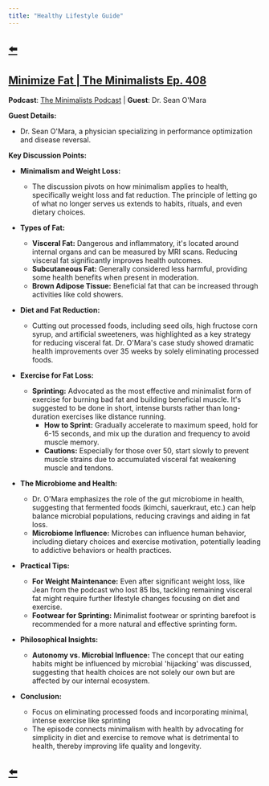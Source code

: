 ```yaml
---
title: "Healthy Lifestyle Guide"
---
```


## [⬅️](/)

## [Minimize Fat | The Minimalists Ep. 408](https://www.youtube.com/watch?v=ZaK2ohcDlzo)

**Podcast**: [The Minimalists Podcast](http://minimalists.com/podcast) | **Guest**: Dr. Sean O'Mara

**Guest Details:**
- Dr. Sean O'Mara, a physician specializing in performance optimization and disease reversal.

**Key Discussion Points:**

- **Minimalism and Weight Loss:**
  - The discussion pivots on how minimalism applies to health, specifically weight loss and fat reduction. The principle of letting go of what no longer serves us extends to habits, rituals, and even dietary choices.

- **Types of Fat:**
  - **Visceral Fat:** Dangerous and inflammatory, it's located around internal organs and can be measured by MRI scans. Reducing visceral fat significantly improves health outcomes.
  - **Subcutaneous Fat:** Generally considered less harmful, providing some health benefits when present in moderation.
  - **Brown Adipose Tissue:** Beneficial fat that can be increased through activities like cold showers.

- **Diet and Fat Reduction:**
  - Cutting out processed foods, including seed oils, high fructose corn syrup, and artificial sweeteners, was highlighted as a key strategy for reducing visceral fat. Dr. O'Mara's case study showed dramatic health improvements over 35 weeks by solely eliminating processed foods.

- **Exercise for Fat Loss:**
  - **Sprinting:** Advocated as the most effective and minimalist form of exercise for burning bad fat and building beneficial muscle. It's suggested to be done in short, intense bursts rather than long-duration exercises like distance running.
    - **How to Sprint:** Gradually accelerate to maximum speed, hold for 6-15 seconds, and mix up the duration and frequency to avoid muscle memory. 
    - **Cautions:** Especially for those over 50, start slowly to prevent muscle strains due to accumulated visceral fat weakening muscle and tendons.

- **The Microbiome and Health:**
  - Dr. O'Mara emphasizes the role of the gut microbiome in health, suggesting that fermented foods (kimchi, sauerkraut, etc.) can help balance microbial populations, reducing cravings and aiding in fat loss.
  - **Microbiome Influence:** Microbes can influence human behavior, including dietary choices and exercise motivation, potentially leading to addictive behaviors or health practices.

- **Practical Tips:**
  - **For Weight Maintenance:** Even after significant weight loss, like Jean from the podcast who lost 85 lbs, tackling remaining visceral fat might require further lifestyle changes focusing on diet and exercise.
  - **Footwear for Sprinting:** Minimalist footwear or sprinting barefoot is recommended for a more natural and effective sprinting form.

- **Philosophical Insights:**
  - **Autonomy vs. Microbial Influence:** The concept that our eating habits might be influenced by microbial 'hijacking' was discussed, suggesting that health choices are not solely our own but are affected by our internal ecosystem.

- **Conclusion:**
  - Focus on eliminating processed foods and incorporating minimal, intense exercise like sprinting
  - The episode connects minimalism with health by advocating for simplicity in diet and exercise to remove what is detrimental to health, thereby improving life quality and longevity.

## [⬅️](/)